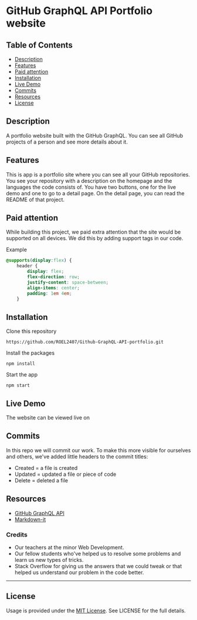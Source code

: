 # GitHub GraphQL API Portfolio website

## Table of Contents
- [Description](#description)
- [Features](#features)
- [Paid attention](#paid-attention)
- [Installation](#installation)
- [Live Demo](#live-demo)
- [Commits](#commits)
- [Resources](#resources)
- [License](#license)

## Description 
A portfolio website built with the GitHub GraphQL. You can see all GitHub projects of a person and see more details about it.

## Features
This is app is a portfolio site where you can see all your GitHub repositories. You see your repository with a description on the homepage and the languages the code consists of. You have two buttons, one for the live demo and one to go to a detail page. On the detail page, you can read the README of that project. 

## Paid attention
While building this project, we paid extra attention that the site would be supported on all devices. We did this by adding support tags in our code. 

Example 
```css
@supports(display:flex) {
    header {
        display: flex;
        flex-direction: row;
        justify-content: space-between;
        align-items: center;
        padding: 1em 4em;
    }
```


## Installation 
Clone this repository

```
https://github.com/ROEL2407/Github-GraphQL-API-portfolio.git
```

Install the packages
```
npm install
```

Start the app
```
npm start
```


## Live Demo
The website can be viewed live on 

## Commits
In this repo we will commit our work. To make this more visible for ourselves and others, we've added little headers to the commit titles:
* Created = a file is created
* Updated = updated a file or piece of code
* Delete = deleted a file

## Resources
- [GitHub GraphQL API](https://docs.github.com/en/enterprise-server@3.4/graphql)
- [Markdown-it](https://www.npmjs.com/package/markdown-it)

### Credits
* Our teachers at the minor Web Development.
* Our fellow students who've helped us to resolve some problems and learn us new types of tricks.
* Stack Overflow for giving us the answers that we could tweak or that helped us understand our problem in the code better.  
<hr />

## License
Usage is provided under the [MIT License](https://github.com/ROEL2407/Github-GraphQL-API-portfolio/blob/main/LICENSE). See LICENSE for the full details.



<!-- Here are some hints for your project! -->

<!-- Start out with a title and a description -->

<!-- Add a nice image here at the end of the week, showing off your shiny frontend 📸 -->

<!-- Add a link to your live demo in Github Pages 🌐-->

<!-- replace the code in the /docs folder with your own, so you can showcase your work with GitHub Pages 🌍 -->

<!-- Maybe a table of contents here? 📚 -->

<!-- ☝️ replace this description with a description of your own work -->

<!-- How about a section that describes how to install this project? 🤓 -->

<!-- ...but how does one use this project? What are its features 🤔 -->

<!-- ...you should implement an explanation of client- server rendering choices 🍽 -->

<!-- ...and an activity diagram including the Service Worker 📈 -->

<!-- This would be a good place for a list of enhancements to optimize the critical render path implemented your app  -->

<!-- Maybe a checklist of done stuff and stuff still on your wishlist? ✅ -->

<!-- We all stand on the shoulders of giants, please link all the sources you used in to create this project. -->

<!-- How about a license here? When in doubt use GNU GPL v3. 📜  -->
